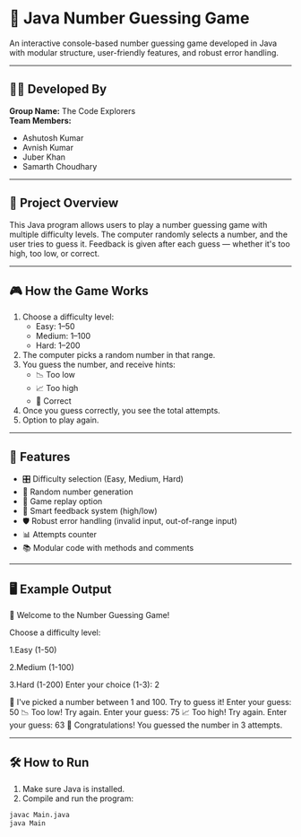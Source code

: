 # 🎲 Java Number Guessing Game

An interactive console-based number guessing game developed in Java with modular structure, user-friendly features, and robust error handling.

---

## 👨‍💻 Developed By

**Group Name:** The Code Explorers  
**Team Members:**
- Ashutosh Kumar  
- Avnish Kumar  
- Juber Khan  
- Samarth Choudhary  

---

## 📌 Project Overview

This Java program allows users to play a number guessing game with multiple difficulty levels. The computer randomly selects a number, and the user tries to guess it. Feedback is given after each guess — whether it's too high, too low, or correct.

---

## 🎮 How the Game Works

1. Choose a difficulty level:
   - Easy: 1–50
   - Medium: 1–100
   - Hard: 1–200
2. The computer picks a random number in that range.
3. You guess the number, and receive hints:
   - 📉 Too low
   - 📈 Too high
   - 🎉 Correct
4. Once you guess correctly, you see the total attempts.
5. Option to play again.

---

## 🔧 Features

- 🎛️ Difficulty selection (Easy, Medium, Hard)
- 🔢 Random number generation
- 🔁 Game replay option
- 🧠 Smart feedback system (high/low)
- 🛡️ Robust error handling (invalid input, out-of-range input)
- 📊 Attempts counter
- 📚 Modular code with methods and comments

---

## 🖥️ Example Output
🎲 Welcome to the Number Guessing Game!

Choose a difficulty level:

 1.Easy (1-50)

 2.Medium (1-100)

 3.Hard (1-200)
Enter your choice (1-3): 2

🔢 I've picked a number between 1 and 100. Try to guess it!
Enter your guess: 50
📉 Too low! Try again.
Enter your guess: 75
📈 Too high! Try again.
Enter your guess: 63
🎉 Congratulations! You guessed the number in 3 attempts.

---

## 🛠️ How to Run

1. Make sure Java is installed.
2. Compile and run the program:

```bash
javac Main.java
java Main
